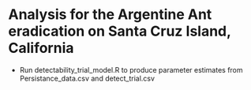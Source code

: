 # Analysis for the Argentine Ant eradication on Santa Cruz Island, California

* Run detectability_trial_model.R to produce parameter estimates from Persistance_data.csv and detect_trial.csv